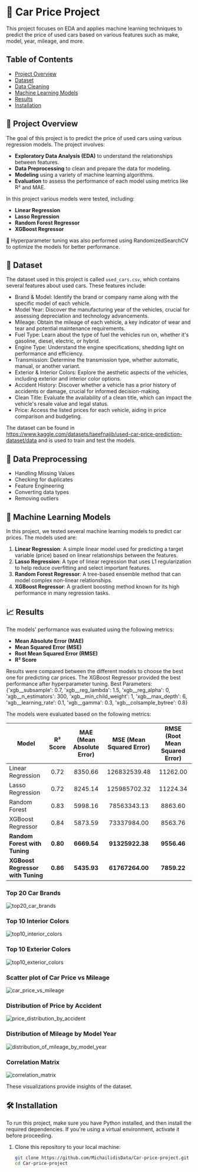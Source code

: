 # 🚗 Car Price Project

This project focuses on EDA and applies machine learning techniques to predict the price of used cars based on various features such as make, model, year, mileage, and more.

## Table of Contents
- [Project Overview](#project-overview)
- [Dataset](#dataset)
- [Data Cleaning](#data-cleaning)
- [Machine Learning Models](#machine-learning-models)
- [Results](#results)
- [Installation](#installation)



## 📝 Project Overview

The goal of this project is to predict the price of used cars using various regression models. The project involves:
- **Exploratory Data Analysis (EDA)** to understand the relationships between features.
- **Data Preprocessing** to clean and prepare the data for modeling.
- **Modeling** using a variety of machine learning algorithms.
- **Evaluation** to assess the performance of each model using metrics like R² and MAE.
  
In this project various models were tested, including:
- **Linear Regression**
- **Lasso Regression**
- **Random Forest Regressor**
- **XGBoost Regressor**

📌 Hyperparameter tuning was also performed using RandomizedSearchCV to optimize the models for better performance.

## 📁 Dataset

The dataset used in this project is called `used_cars.csv`, which contains several features about used cars. These features include:
- Brand & Model: Identify the brand or company name along with the specific model of each vehicle.
- Model Year: Discover the manufacturing year of the vehicles, crucial for assessing depreciation and technology advancements.
- Mileage: Obtain the mileage of each vehicle, a key indicator of wear and tear and potential maintenance requirements.
- Fuel Type: Learn about the type of fuel the vehicles run on, whether it's gasoline, diesel, electric, or hybrid.
- Engine Type: Understand the engine specifications, shedding light on performance and efficiency.
- Transmission: Determine the transmission type, whether automatic, manual, or another variant.
- Exterior & Interior Colors: Explore the aesthetic aspects of the vehicles, including exterior and interior color options.
- Accident History: Discover whether a vehicle has a prior history of accidents or damage, crucial for informed decision-making.
- Clean Title: Evaluate the availability of a clean title, which can impact the vehicle's resale value and legal status.
- Price: Access the listed prices for each vehicle, aiding in price comparison and budgeting.

The dataset can be found in https://www.kaggle.com/datasets/taeefnajib/used-car-price-prediction-dataset/data and is used to train and test the models.

## 🧹 Data Preprocessing

- Handling Missing Values
- Checking for duplicates
- Feature Engineering
- Converting data types
- Removing outliers

## 🤖 Machine Learning Models

In this project, we tested several machine learning models to predict car prices. The models used are:

1. **Linear Regression**: A simple linear model used for predicting a target variable (price) based on linear relationships between the features.
2. **Lasso Regression**: A type of linear regression that uses L1 regularization to help reduce overfitting and select important features.
3. **Random Forest Regressor**: A tree-based ensemble method that can model complex non-linear relationships.
4. **XGBoost Regressor**: A gradient boosting method known for its high performance in many regression tasks.

## 📈 Results

The models' performance was evaluated using the following metrics:
- **Mean Absolute Error (MAE)**
- **Mean Squared Error (MSE)**
- **Root Mean Squared Error (RMSE)**
- **R² Score**

Results were compared between the different models to choose the best one for predicting car prices. The XGBoost Regressor provided the best performance after hyperparameter tuning.
Best Parameters:  {'xgb__subsample': 0.7, 'xgb__reg_lambda': 1.5, 'xgb__reg_alpha': 0, 'xgb__n_estimators': 300, 'xgb__min_child_weight': 1, 'xgb__max_depth': 6, 'xgb__learning_rate': 0.1, 'xgb__gamma': 0.3, 'xgb__colsample_bytree': 0.8}

The models were evaluated based on the following metrics:

| Model                     | R² Score | MAE (Mean Absolute Error) | MSE (Mean Squared Error) | RMSE (Root Mean Squared Error) |
|---------------------------|:--------:|:-------------------------:|:-------------------------:|:-----------------------------:|
| Linear Regression         |   0.72   |         8350.66           |       126832539.48        |          11262.00             |
| Lasso Regression          |   0.72   |         8245.14           |       125985702.32        |          11224.34             |
| Random Forest             |   0.83   |         5998.16           |        78563343.13        |           8863.60             |
| XGBoost Regressor         |   0.84   |         5873.59           |        73337984.00        |           8563.76             |
| **Random Forest with Tuning** |   **0.80**   |         **6669.54**           |       **91325922.38**      |         **9556.46**            |
| **XGBoost Regressor with Tuning** |   **0.86**   |         **5435.93**           |       **61767264.00**      |         **7859.22**            |


### Top 20 Car Brands

![top20_car_brands](https://github.com/user-attachments/assets/0b9f1b6f-3289-4782-9985-e034736b3cd0)

### Top 10 Interior Colors

![top10_interior_colors](https://github.com/user-attachments/assets/4720b5b8-63ed-4610-8e90-add9fd78f53b)

### Top 10 Exterior Colors

![top10_exterior_colors](https://github.com/user-attachments/assets/094c1cf6-9844-4e63-aa6a-58ba6b9baf3b)

### Scatter plot of Car Price vs Mileage

![car_price_vs_mileage](https://github.com/user-attachments/assets/71fae68f-d140-4507-bf40-1e2e60ea6640)

### Distribution of Price by Accident

![price_distribution_by_accident](https://github.com/user-attachments/assets/bcbe3a64-56cc-43dd-9ffe-383078d003fa)

### Distribution of Mileage by Model Year

![distribution_of_mileage_by_model_year](https://github.com/user-attachments/assets/a4de1ca8-9d6c-4fed-8f1a-1d434fbacc2d)

### Correlation Matrix

![correlation_matrix](https://github.com/user-attachments/assets/f15f409c-574a-4b67-8ca9-deb82a92020b)

These visualizations provide insights of the dataset.

## 🛠️ Installation

To run this project, make sure you have Python installed, and then install the required dependencies. If you're using a virtual environment, activate it before proceeding.

1. Clone this repository to your local machine:
   ```bash
   git clone https://github.com/MichailidisData/Car-price-project.git
   cd Car-price-project
